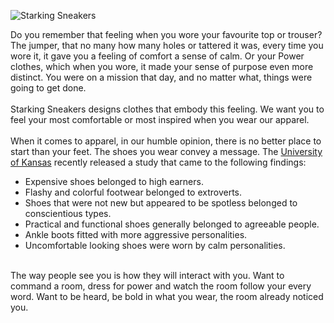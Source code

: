 ![Starking Sneakers](https://github.com/starkingsneakers/.github/blob/main/logo-big-transparent.png?raw=true)

Do you remember that feeling when you wore your favourite top or trouser? The jumper, that no many how many holes or tattered it was, every time you wore it, it gave you a feeling of comfort a sense of calm. Or your Power clothes, which when you wore, it made your sense of purpose even more distinct. You were on a mission that day, and no matter what, things were going to get done.
<br>
<br>
Starking Sneakers designs clothes that embody this feeling. We want you to feel your most comfortable or most inspired when you wear our apparel.
<br>
<br>
When it comes to apparel, in our humble opinion, there is no better place to start than your feet. The shoes you wear convey a message. The [University of Kansas](http://www.sportsonesource.com/news/fbu/fbu_article.asp?section=2&Prod=5&id=43084) recently released a study that came to the following findings:
- Expensive shoes belonged to high earners.
- Flashy and colorful footwear belonged to extroverts.
- Shoes that were not new but appeared to be spotless belonged to conscientious types.
- Practical and functional shoes generally belonged to agreeable people.
- Ankle boots fitted with more aggressive personalities.
- Uncomfortable looking shoes were worn by calm personalities.
<br>
The way people see you is how they will interact with you. Want to command a room, dress for power and watch the room follow your every word. Want to be heard, be bold in what you wear, the room already noticed you.
<br><br>
